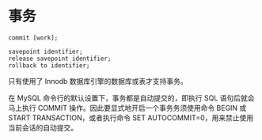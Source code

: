 # 事务

```mysql
commit [work];

savepoint identifier;
release savepoint identifier;
rollback to identifier;
```

只有使用了 Innodb 数据库引擎的数据库或表才支持事务。

在 MySQL 命令行的默认设置下，事务都是自动提交的，即执行 SQL 语句后就会马上执行 COMMIT 操作。因此要显式地开启一个事务务须使用命令 BEGIN 或 START TRANSACTION，或者执行命令 SET AUTOCOMMIT=0，用来禁止使用当前会话的自动提交。